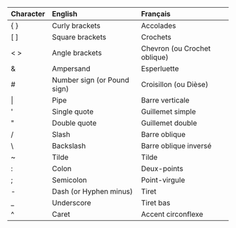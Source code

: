 | Character | English                     | Français                     |
| :-------- | :-------------------------- | :--------------------------- |
| { }       | Curly brackets              | Accolades                    |
| [ ]       | Square brackets             | Crochets                     |
| < >       | Angle brackets              | Chevron (ou Crochet oblique) |
| &         | Ampersand                   | Esperluette                  |
| #         | Number sign (or Pound sign) | Croisillon (ou Dièse)        |
| \|        | Pipe                        | Barre verticale              |
| '         | Single quote                | Guillemet simple             |
| "         | Double quote                | Guillemet double             |
| /         | Slash                       | Barre oblique                |
| \         | Backslash                   | Barre oblique inversé        |
| ~         | Tilde                       | Tilde                        |
| :         | Colon                       | Deux-points                  |
| ;         | Semicolon                   | Point-virgule                |
| -         | Dash (or Hyphen minus)      | Tiret                        |
| _         | Underscore                  | Tiret bas                    |
| ^         | Caret                       | Accent circonflexe           |
